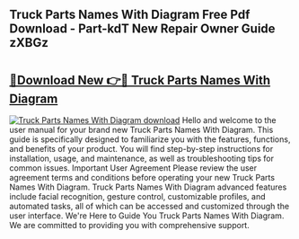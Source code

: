 ## Truck Parts Names With Diagram Free Pdf Download - Part-kdT New Repair Owner Guide zXBGz

# <h2><a href="http://dfmnp6.blite.top/?on=Truck+Parts+Names+With+Diagram">🔗Download New 👉🔴 Truck Parts Names With Diagram</a></h2>

[![Truck Parts Names With Diagram download](https://i.imgur.com/lujVjoI.png)](http://dfmnp6.blite.top/?on=Truck+Parts+Names+With+Diagram)
Hello and welcome to the user manual for your brand new Truck Parts Names With Diagram. This guide is specifically designed to familiarize you with the features, functions, and benefits of your product. You will find step-by-step instructions for installation, usage, and maintenance, as well as troubleshooting tips for common issues. Important User Agreement Please review the user agreement terms and conditions before operating your new Truck Parts Names With Diagram. Truck Parts Names With Diagram advanced features include facial recognition, gesture control, customizable profiles, and automated tasks, all of which can be accessed and customized through the user interface. We're Here to Guide You Truck Parts Names With Diagram. We are committed to providing you with comprehensive support.
